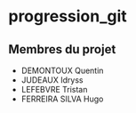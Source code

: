 # progression_git

## Membres du projet

* DEMONTOUX Quentin
* JUDEAUX Idryss
* LEFEBVRE Tristan
* FERREIRA SILVA Hugo
